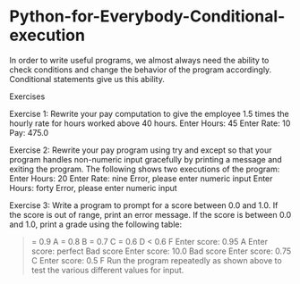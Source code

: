 # Python-for-Everybody-Conditional-execution
In order to write useful programs, we almost always need the ability to check conditions and change the behavior of the program accordingly. Conditional statements
give us this ability.
 
Exercises

Exercise 1: Rewrite your pay computation to give the employee 1.5
times the hourly rate for hours worked above 40 hours.
Enter Hours: 45
Enter Rate: 10
Pay: 475.0

Exercise 2: Rewrite your pay program using try and except so that your
program handles non-numeric input gracefully by printing a message
and exiting the program. The following shows two executions of the
program:
Enter Hours: 20
Enter Rate: nine
Error, please enter numeric input
Enter Hours: forty
Error, please enter numeric input

Exercise 3: Write a program to prompt for a score between 0.0 and
1.0. If the score is out of range, print an error message. If the score is
between 0.0 and 1.0, print a grade using the following table:
>= 0.9 A
>= 0.8 B
>= 0.7 C
>= 0.6 D
< 0.6 F
Enter score: 0.95
A
Enter score: perfect
Bad score
Enter score: 10.0
Bad score
Enter score: 0.75
C
Enter score: 0.5
F
Run the program repeatedly as shown above to test the various different values for
input.
